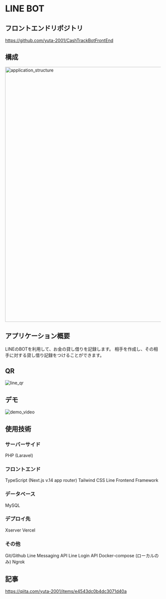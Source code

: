 # LINE BOT

## フロントエンドリポジトリ

https://github.com/yuta-2001/CashTrackBotFrontEnd

## 構成

<img width="822" alt="application_structure" src="https://github.com/yuta-2001/CashTrackBot/assets/85932615/ced0a667-11bc-41d4-a727-a5d7dda1e435">

## アプリケーション概要
LINEのBOTを利用して、お金の貸し借りを記録します。
相手を作成し、その相手に対する貸し借り記録をつけることができます。

## QR
![line_qr](https://github.com/yuta-2001/CashTrackBot/assets/85932615/4f45fc3c-e676-4737-97ff-012b48bd3ed8)

## デモ
![demo_video](https://github.com/yuta-2001/CashTrackBot/assets/85932615/4d3c3d06-d007-42b7-8c12-5e1c26c9ed20)

## 使用技術
### サーバーサイド
PHP (Laravel)

### フロントエンド
TypeScript (Next.js v.14 app router)
Tailwind CSS
Line Frontend Framework

### データベース
MySQL

### デプロイ先
Xserver
Vercel

### その他
Git/Github
Line Messaging API
Line Login API
Docker-compose (ローカルのみ)
Ngrok

## 記事

https://qiita.com/yuta-2001/items/e4543dc0b4dc3071d40a
